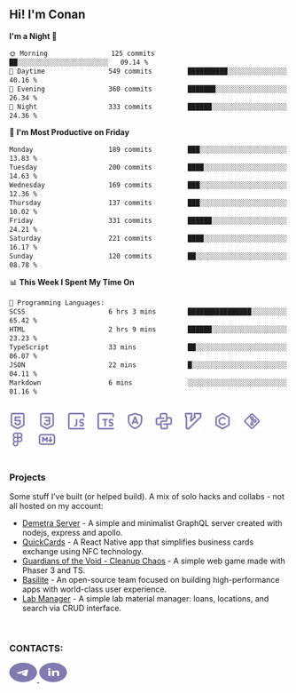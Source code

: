## Hi! I'm Conan

<!--START_SECTION:waka-->
**I'm a Night 🦉** 

```text
🌞 Morning                125 commits         ██░░░░░░░░░░░░░░░░░░░░░░░   09.14 % 
🌆 Daytime                549 commits         ██████████░░░░░░░░░░░░░░░   40.16 % 
🌃 Evening                360 commits         ███████░░░░░░░░░░░░░░░░░░   26.34 % 
🌙 Night                  333 commits         ██████░░░░░░░░░░░░░░░░░░░   24.36 % 
```
📅 **I'm Most Productive on Friday** 

```text
Monday                   189 commits         ███░░░░░░░░░░░░░░░░░░░░░░   13.83 % 
Tuesday                  200 commits         ████░░░░░░░░░░░░░░░░░░░░░   14.63 % 
Wednesday                169 commits         ███░░░░░░░░░░░░░░░░░░░░░░   12.36 % 
Thursday                 137 commits         ███░░░░░░░░░░░░░░░░░░░░░░   10.02 % 
Friday                   331 commits         ██████░░░░░░░░░░░░░░░░░░░   24.21 % 
Saturday                 221 commits         ████░░░░░░░░░░░░░░░░░░░░░   16.17 % 
Sunday                   120 commits         ██░░░░░░░░░░░░░░░░░░░░░░░   08.78 % 
```


📊 **This Week I Spent My Time On** 

```text
💬 Programming Languages: 
SCSS                     6 hrs 3 mins        ████████████████░░░░░░░░░   65.42 % 
HTML                     2 hrs 9 mins        ██████░░░░░░░░░░░░░░░░░░░   23.23 % 
TypeScript               33 mins             ██░░░░░░░░░░░░░░░░░░░░░░░   06.07 % 
JSON                     22 mins             █░░░░░░░░░░░░░░░░░░░░░░░░   04.11 % 
Markdown                 6 mins              ░░░░░░░░░░░░░░░░░░░░░░░░░   01.16 % 
```


<!--END_SECTION:waka-->

<br>

<div align="left">
  <img src="icons/skills/html.svg" width="30" alt="html5"/>
  <img width="15"/>
  <img src="icons/skills/css.svg" width="30" alt="css"/>
  <img width="15"/>
  <img src="icons/skills/javascript.svg" width="30" alt="javascript"/>
  <img width="15"/>
  <img src="icons/skills/typescript.svg" width="30" alt="typescript"/>
  <img width="15"/>
  <img src="icons/skills/angular.svg" width="30" alt="angular"/>
  <img width="15"/>
  <img src="icons/skills/python.svg" width="30" alt="python"/>
  <img width="15"/>
  <img src="icons/skills/vim.svg" width="30" alt="vim"/>
  <img width="15"/>
  <img src="icons/skills/c.svg" width="30" alt="c"/>
  <img width="15"/>
  <img src="icons/skills/git.svg" width="30" alt="git"/>
  <img width="15"/>
  <img src="icons/skills/figma.svg" width="30" alt="figma"/>
  <img width="15"/>
  <img src="icons/skills/markdown.svg" width="30" alt="markdown"/>
</div>

<br>

### Projects
Some stuff I’ve built (or helped build). A mix of solo hacks and collabs - not all hosted on my account:
- [Demetra Server](https://github.com/demetra-project/server) -  A simple and minimalist GraphQL server created with nodejs, express and apollo.  
- [QuickCards](https://github.com/Pako3549/QuickCards) - A React Native app that simplifies business cards exchange using NFC technology.  
- [Guardians of the Void - Cleanup Chaos](https://github.com/guardians-of-the-void/cleanup-chaos) - A simple web game made with Phaser 3 and TS.  
- [Basilite](https://github.com/basilite) - An open-source team focused on building high-performance apps with world-class user experience.  
- [Lab Manager](https://github.com/blvckspider/it-lab-manager) - A simple lab material manager: loans, locations, and search via CRUD interface.

<br>

### CONTACTS:
<div align="left">
  <a href="https://t.me/gkkconan">
    <img src="icons/contacts/telegram.svg" width="50" height="35" alt="telegram"/>
  </a>
  <a href="https://www.linkedin.com/in/gkkconan">
    <img src="icons/contacts/linkedin.svg" width="50" height="35" alt="linkedin"/>
  </a>
</div>